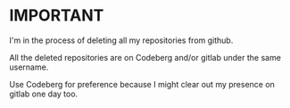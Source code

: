 # IMPORTANT

I'm in the process of deleting all my repositories from github.

All the deleted repositories are on Codeberg and/or gitlab under the same username.

Use Codeberg for preference because I might clear out my presence on gitlab one day too.
